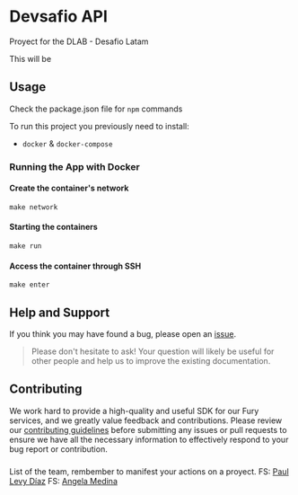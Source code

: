 # Devsafio API

Proyect for the DLAB - Desafio Latam

This will be 

## Usage
Check the package.json file for `npm` commands

To run this project you previously need to install:

- `docker` & `docker-compose`

### Running the App with Docker

#### Create the container's network

```
make network
```

#### Starting the containers

```
make run
```

#### Access the container through SSH

```
make enter
```

## Help and Support

If you think you may have found a bug, please open an [issue](https://github.com/seguelador/nodejs-express-boilerplate/issues).

> Please don't hesitate to ask! Your question will likely be useful for other people and help us to improve the existing documentation.

## Contributing

We work hard to provide a high-quality and useful SDK for our Fury services, and we greatly value feedback and
contributions. Please review
our [contributing guidelines](./CONTRIBUTING.md) before
submitting any issues or pull requests to ensure we have all the necessary information to effectively respond to your
bug report or contribution.

#####
List of the team, rembember to manifest your actions on a proyect.
FS: [Paul Levy Díaz](https://github.com/Strike2-ux)
FS: [Angela Medina](https://github.com/angelamedina)